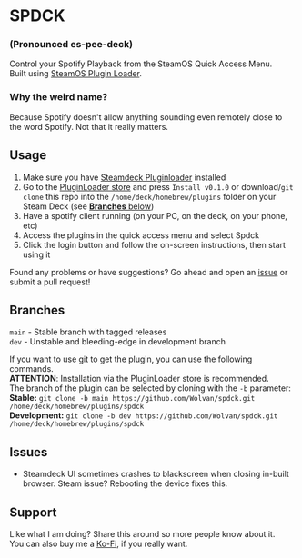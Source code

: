 # SPDCK
### (Pronounced es-pee-deck)
Control your Spotify Playback from the SteamOS Quick Access Menu.<br>
Built using [SteamOS Plugin Loader](https://github.com/SteamDeckHomebrew/PluginLoader).
### Why the weird name?
Because Spotify doesn't allow anything sounding even remotely close to the word Spotify. Not that it really matters.

## Usage
1. Make sure you have [Steamdeck Pluginloader](https://github.com/SteamDeckHomebrew/PluginLoader#installation) installed
2. Go to the [PluginLoader store](https://beta.deckbrew.xyz/) and press `Install v0.1.0` or download/`git clone` this repo into the `/home/deck/homebrew/plugins` folder on your Steam Deck (see [**Branches** below](#branches))
3. Have a spotify client running (on your PC, on the deck, on your phone, etc)
4. Access the plugins in the quick access menu and select Spdck
5. Click the login button and follow the on-screen instructions, then start using it

Found any problems or have suggestions? Go ahead and open an [issue](https://github.com/Wolvan/spdck/issues) or submit a pull request!

## Branches
`main` - Stable branch with tagged releases<br>
`dev` - Unstable and bleeding-edge in development branch

If you want to use git to get the plugin, you can use the following commands.<br>
**ATTENTION**: Installation via the PluginLoader store is recommended.<br>
The branch of the plugin can be selected by cloning with the `-b` parameter:<br>
**Stable:** `git clone -b main https://github.com/Wolvan/spdck.git /home/deck/homebrew/plugins/spdck`<br>
**Development:** `git clone -b dev https://github.com/Wolvan/spdck.git /home/deck/homebrew/plugins/spdck`

## Issues
- Steamdeck UI sometimes crashes to blackscreen when closing in-built browser. Steam issue? Rebooting the device fixes this.

## Support
Like what I am doing? Share this around so more people know about it.<br>
You can also buy me a [Ko-Fi](https://ko-fi.com/wolvan), if you really want.
